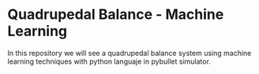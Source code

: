 # Quadrupedal Balance - Machine Learning

In this repository we will see a quadrupedal balance system using machine learning techniques with python languaje in pybullet simulator.

